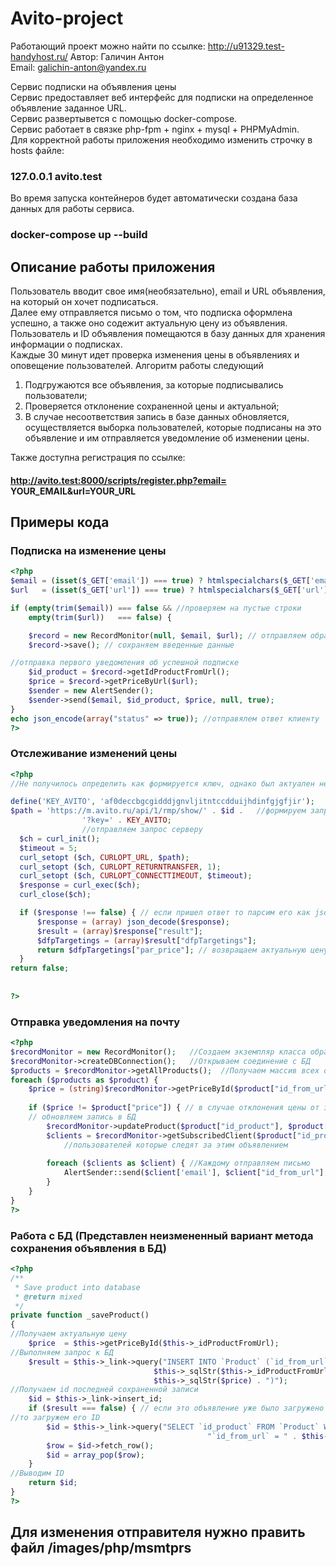 # Avito-project
Работающий проект можно найти по ссылке: http://u91329.test-handyhost.ru/
Автор: Галичин Антон <br />
Email: galichin-anton@yandex.ru

Сервис подписки на объявления цены<br />
Сервис предоставляет веб интерфейс для подписки на определенное объявление заданное URL.<br />
Сервис развертывется с помощью docker-compose.<br />
Сервис работает в связке php-fpm + nginx + mysql + PHPMyAdmin.<br />
Для корректной работы приложения необходимо изменить строчку в hosts файле:<br />
### 127.0.0.1 avito.test

Во время запуска контейнеров будет автоматически создана база данных для работы сервиса.

### docker-compose up --build
## Описание работы приложения
Пользователь вводит свое имя(необязательно), email и URL объявления, на который он хочет подписаться.<br />
Далее ему отправляется письмо о том, что подписка оформлена успешно, а также оно содежит актуальную цену из объявления.<br />
Пользователь и ID объявления помещаются в базу данных для хранения информации о подписках.<br />
Каждые 30 минут идет проверка изменения цены в объявлениях и оповещение пользователей. Алгоритм работы следующий<br />
1. Подгружаются все объявления, за которые подписывались пользователи;
2. Проверяется отклонение сохраненной цены и актуальной;
3. В случае несоответствия запись в базе данных обновляется, осуществляется выборка пользователей, 
которые подписаны на это объявление и им отправляется уведомление об изменении цены.

Также доступна регистрация по ссылке: 
#### http://avito.test:8000/scripts/register.php?email= YOUR_EMAIL&url=YOUR_URL

## Примеры кода
### Подписка на изменение цены

```php
<?php
$email = (isset($_GET['email']) === true) ? htmlspecialchars($_GET['email']) : ""; //получаем данные
$url   = (isset($_GET['url']) === true) ? htmlspecialchars($_GET['url']) : "";

if (empty(trim($email)) === false && //проверяем на пустые строки
    empty(trim($url))   === false) {

    $record = new RecordMonitor(null, $email, $url); // отправляем обработчику данные
    $record->save(); // сохраняем введенные данные

//отправка первого уведомления об успешной подписке
    $id_product = $record->getIdProductFromUrl(); 
    $price = $record->getPriceByUrl($url);
    $sender = new AlertSender();
    $sender->send($email, $id_product, $price, null, true);
}
echo json_encode(array("status" => true)); //отправялем ответ клиенту
?>
```

### Отслеживание изменений цены

```php
<?php 
//Не получилось определить как формируется ключ, однако был актуален несколько дней пока тестировался.

define('KEY_AVITO', 'af0deccbgcgidddjgnvljitntccdduijhdinfgjgfjir');
$path = 'https://m.avito.ru/api/1/rmp/show/' . $id .   //формируем запрос к серверу, включающий ID объявления и ключ
                '?key=' . KEY_AVITO;
                //отправляем запрос серверу
  $ch = curl_init();
  $timeout = 5;
  curl_setopt ($ch, CURLOPT_URL, $path);
  curl_setopt ($ch, CURLOPT_RETURNTRANSFER, 1);
  curl_setopt ($ch, CURLOPT_CONNECTTIMEOUT, $timeout);
  $response = curl_exec($ch);
  curl_close($ch);

  if ($response !== false) { // если пришел ответ то парсим его как json объект(сразу приводим его к массиву для возможности обработки)
      $response = (array) json_decode($response);
      $result = (array)$response["result"];
      $dfpTargetings = (array)$result["dfpTargetings"];
      return $dfpTargetings["par_price"]; // возвращаем актуальную цену
  }
return false;
            
            
?>
```

### Отправка уведомления на почту
```php
<?php 
$recordMonitor = new RecordMonitor();   //Создаем экземпляр класса обработчика записей
$recordMonitor->createDBConnection();   //Открываем соединение с БД
$products = $recordMonitor->getAllProducts();  //Получаем массив всех объявлений
foreach ($products as $product) {                                                 
    $price = (string)$recordMonitor->getPriceById($product["id_from_url"]);  //Получаем актуальную цену
    
    if ($price != $product["price"]) { // в случае отклонения цены от записанной в БД:
    // обновляем запись в БД
        $recordMonitor->updateProduct($product["id_product"], $product["id_from_url"], $price); 
        $clients = $recordMonitor->getSubscribedClient($product["id_product"]); //Получаем всех 
            //пользователей которые следят за этим объявлением
        
        foreach ($clients as $client) { //Каждому отправляем письмо
            AlertSender::send($client['email'], $client["id_from_url"], $price, $client['name']); 
        }
    }
}
?>
```

### Работа с БД (Представлен неизмененный вариант метода сохранения объявления в БД)
```php
<?php 
/**
 * Save product into database
 * @return mixed
 */
private function _saveProduct()
{
//Получаем актуальную цену
    $price  = $this->getPriceById($this->_idProductFromUrl);
//Выполняем запрос к БД
    $result = $this->_link->query("INSERT INTO `Product` (`id_from_url`, `price`) VALUE (" .
                                $this->_sqlStr($this->_idProductFromUrl) . "," .
                                $this->_sqlStr($price) . ")");
//Получаем id последней сохраненной записи
    $id = $this->_link->insert_id;
    if ($result === false) { // если это объявление уже было загружено
//то загружем его ID
        $id = $this->_link->query("SELECT `id_product` FROM `Product` WHERE " .
                                            "`id_from_url` = " . $this->_sqlStr($this->_idProductFromUrl));
        $row = $id->fetch_row();
        $id = array_pop($row);
    }
//Выводим ID
    return $id;
}
?>
```


## Для изменения отправителя нужно править файл /images/php/msmtprs
